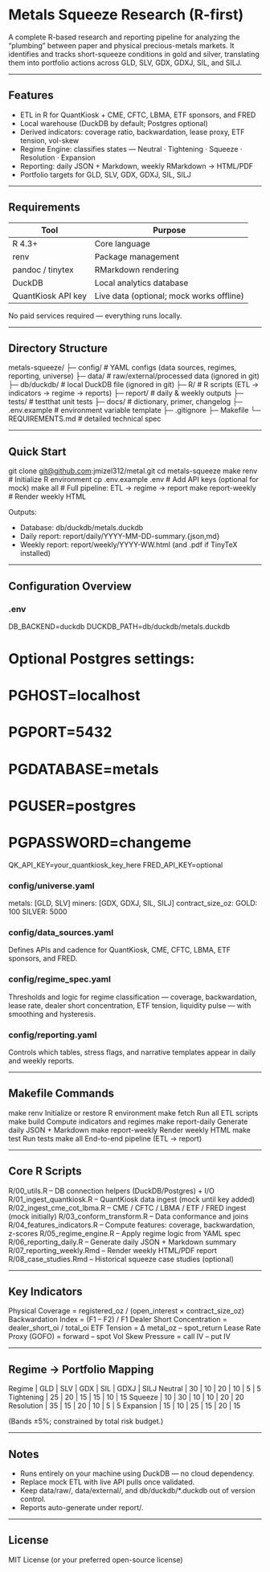 # Metals Squeeze Research (R-first)

A complete R-based research and reporting pipeline for analyzing the “plumbing” between paper and physical precious-metals markets.
It identifies and tracks short-squeeze conditions in gold and silver, translating them into portfolio actions across GLD, SLV, GDX, GDXJ, SIL, and SILJ.

---

## Features

* ETL in R for QuantKiosk + CME, CFTC, LBMA, ETF sponsors, and FRED
* Local warehouse (DuckDB by default; Postgres optional)
* Derived indicators: coverage ratio, backwardation, lease proxy, ETF tension, vol-skew
* Regime Engine: classifies states — Neutral · Tightening · Squeeze · Resolution · Expansion
* Reporting: daily JSON + Markdown, weekly RMarkdown → HTML/PDF
* Portfolio targets for GLD, SLV, GDX, GDXJ, SIL, SILJ

---

## Requirements

| Tool               | Purpose                                  |
| ------------------ | ---------------------------------------- |
| R 4.3+             | Core language                            |
| renv               | Package management                       |
| pandoc / tinytex   | RMarkdown rendering                      |
| DuckDB             | Local analytics database                 |
| QuantKiosk API key | Live data (optional; mock works offline) |

No paid services required — everything runs locally.

---

## Directory Structure

metals-squeeze/
├─ config/               # YAML configs (data sources, regimes, reporting, universe)
├─ data/                 # raw/external/processed data (ignored in git)
├─ db/duckdb/            # local DuckDB file (ignored in git)
├─ R/                    # R scripts (ETL → indicators → regime → reports)
├─ report/               # daily & weekly outputs
├─ tests/                # testthat unit tests
├─ docs/                 # dictionary, primer, changelog
├─ .env.example          # environment variable template
├─ .gitignore
├─ Makefile
└─ REQUIREMENTS.md       # detailed technical spec

---

## Quick Start

git clone [git@github.com](mailto:git@github.com):jmizel312/metal.git
cd metals-squeeze
make renv                   # Initialize R environment
cp .env.example .env         # Add API keys (optional for mock)
make all                    # Full pipeline: ETL → regime → report
make report-weekly          # Render weekly HTML

Outputs:

* Database: db/duckdb/metals.duckdb
* Daily report: report/daily/YYYY-MM-DD-summary.{json,md}
* Weekly report: report/weekly/YYYY-WW.html (and .pdf if TinyTeX installed)

---

## Configuration Overview

### .env

DB_BACKEND=duckdb
DUCKDB_PATH=db/duckdb/metals.duckdb

# Optional Postgres settings:

# PGHOST=localhost

# PGPORT=5432

# PGDATABASE=metals

# PGUSER=postgres

# PGPASSWORD=changeme

QK_API_KEY=your_quantkiosk_key_here
FRED_API_KEY=optional

### config/universe.yaml

metals: [GLD, SLV]
miners: [GDX, GDXJ, SIL, SILJ]
contract_size_oz:
GOLD: 100
SILVER: 5000

### config/data_sources.yaml

Defines APIs and cadence for QuantKiosk, CME, CFTC, LBMA, ETF sponsors, and FRED.

### config/regime_spec.yaml

Thresholds and logic for regime classification — coverage, backwardation, lease rate, dealer short concentration, ETF tension, liquidity pulse — with smoothing and hysteresis.

### config/reporting.yaml

Controls which tables, stress flags, and narrative templates appear in daily and weekly reports.

---

## Makefile Commands

make renv            Initialize or restore R environment
make fetch           Run all ETL scripts
make build           Compute indicators and regimes
make report-daily    Generate daily JSON + Markdown
make report-weekly   Render weekly HTML
make test            Run tests
make all             End-to-end pipeline (ETL → report)

---

## Core R Scripts

R/00_utils.R – DB connection helpers (DuckDB/Postgres) + I/O
R/01_ingest_quantkiosk.R – QuantKiosk data ingest (mock until key added)
R/02_ingest_cme_cot_lbma.R – CME / CFTC / LBMA / ETF / FRED ingest (mock initially)
R/03_conform_transform.R – Data conformance and joins
R/04_features_indicators.R – Compute features: coverage, backwardation, z-scores
R/05_regime_engine.R – Apply regime logic from YAML spec
R/06_reporting_daily.R – Generate daily JSON + Markdown summary
R/07_reporting_weekly.Rmd – Render weekly HTML/PDF report
R/08_case_studies.Rmd – Historical squeeze case studies (optional)

---

## Key Indicators

Physical Coverage = registered_oz / (open_interest × contract_size_oz)
Backwardation Index = (F1 – F2) / F1
Dealer Short Concentration = dealer_short_oi / total_oi
ETF Tension = Δ metal_oz – spot_return
Lease Rate Proxy (GOFO) = forward – spot
Vol Skew Pressure = call IV – put IV

---

## Regime → Portfolio Mapping

Regime | GLD | SLV | GDX | SIL | GDXJ | SILJ
Neutral | 30 | 10 | 20 | 10 | 5 | 5
Tightening | 25 | 20 | 15 | 15 | 10 | 15
Squeeze | 10 | 30 | 10 | 10 | 20 | 20
Resolution | 35 | 15 | 20 | 10 | 5 | 5
Expansion | 15 | 10 | 25 | 15 | 20 | 15

(Bands ±5%; constrained by total risk budget.)

---

## Notes

* Runs entirely on your machine using DuckDB — no cloud dependency.
* Replace mock ETL with live API pulls once validated.
* Keep data/raw/, data/external/, and db/duckdb/*.duckdb out of version control.
* Reports auto-generate under report/.

---

## License

MIT License (or your preferred open-source license)



